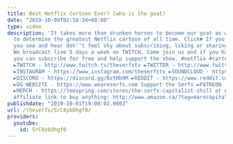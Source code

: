 ```yaml
---
title: Best Netflix Cartoon Ever? (who is the goat)
date: "2019-10-09T02:58:34+08:00"
type: video
description: 'It takes more than drunken horses to become our goat as we use science
  to determine the greatest Netflix cartoon of all time. Click▼ If you enjoy what
  you see and hear don''t feel shy about subscribing, liking or sharing our channel.
  We broadcast live 5 days a week on TWITCH. Come join us and if you have Amazon Prime
  you can subscribe for free and help support the show. #netflix #cartoon #bestofthebest
  ►TWITCH - http://www.twitch.tv/theserfstv ►TWITTER - http://www.twitter.com/theserfstv
  ►INSTAGRAM - https://www.instagram.com/theserfstv ►SOUNDCLOUD - https://soundcloud.com/theserfstv
  ►DISCORD - https://discord.gg/BztHb9M ►REDDIT - https://www.reddit.com/r/theserfstv
  ►OG WEBSITE - https://www.weareserfs.com Support the Serfs ►PATREON - http://www.patreon.com/theserfs
  ►MERCH - https://teespring.com/stores/the-serfs-capitalist-shill or use The Serfs
  affiliate link to buy anything: http://www.amazon.ca/?tag=marxcapital-20'
publishdate: "2019-10-01T19:00:02.000Z"
url: /theserfs/SrC8ybOhgf0/
providers:
  youtube:
    id: SrC8ybOhgf0
---
```

